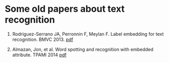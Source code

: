 # Some old papers about text recognition

1. Rodriguez-Serrano JA, Perronnin F, Meylan F. Label embedding for text recognition. BMVC 2013. 
[pdf](http://citeseerx.ist.psu.edu/viewdoc/download?doi=10.1.1.433.2642&rep=rep1&type=pdf)

2. Almazan, Jon, et al. Word spotting and recognition with embedded attribute. TPAMI 2014 
[pdf](http://www.cvc.uab.es/~afornes/publi/journals/2014_PAMI_Almazan.pdf)
